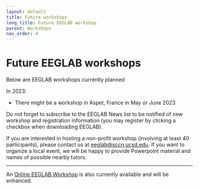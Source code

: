 ```yaml
---
layout: default
title: Future workshops
long_title: Future EEGLAB workshop
parent: Workshops
nav_order: 4
---
```

Future EEGLAB workshops
===
Below are EEGLAB workshops currently planned

In 2023:

-   There might be a workshop in Aspet, France in May or June 2023

Do not forget to subscribe to the EEGLAB News list to be notified of new
workshop and registration information (you may register by clicking a
checkbox when downloading EEGLAB).

If you are interested in hosting a non-profit workshop (involving at
least 40 participants), please contact us at <eeglab@sccn.ucsd.edu>. If
you want to organize a local event, we will be happy to provide
Powerpoint material and names of possible nearby tutors.

<hr>

An [Online EEGLAB
Workshop](/workshops/Online_EEGLAB_Workshop) is also
currently available and will be enhanced.
